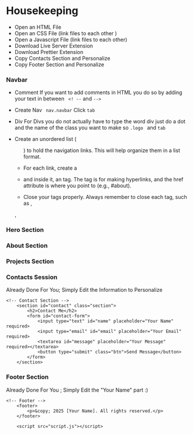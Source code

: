 # Housekeeping
- Open an HTML File
- Open an CSS File (link files to each other )
- Open a Javascript File (link files to each other)
- Download Live Server Extension
- Download Prettier Extension
- Copy Contacts Section and Personalize
- Copy Footer Section and Personalize 

### Navbar
- Comment
     If you want to add comments in HTML you do so by adding your text in between ``` <! --``` and ```-->```
- Create Nav
  ``` nav.navbar``` Click `tab`
-  Div
  For Divs you do not actually have to type the word div just do a dot and the name of the class you want to make so `.logo ` and `tab`

- Create an unordered list (<ul>) to hold the navigation links. This will help organize them in a list format.
  
- For each link, create a <li> and inside it, an <a> tag. The <a> tag is for making hyperlinks, and the href attribute is where you point to (e.g., #about).
  
- Close your tags properly. Always remember to close each tag, such as </nav>, </ul>, 

### Hero Section

### About Section

### Projects Section



### Contacts Session
Already Done For You; Simply Edit the Information to Personalize
```
<!-- Contact Section -->
    <section id="contact" class="section">
        <h2>Contact Me</h2>
        <form id="contact-form">
            <input type="text" id="name" placeholder="Your Name" required>
            <input type="email" id="email" placeholder="Your Email" required>
            <textarea id="message" placeholder="Your Message" required></textarea>
            <button type="submit" class="btn">Send Message</button>
        </form>
    </section>
```

### Footer Section 
Already Done For You ; Simply Edit the "Your Name" part :) 

```
<!-- Footer -->
    <footer>
        <p>&copy; 2025 [Your Name]. All rights reserved.</p>
    </footer>

    <script src="script.js"></script>
```


